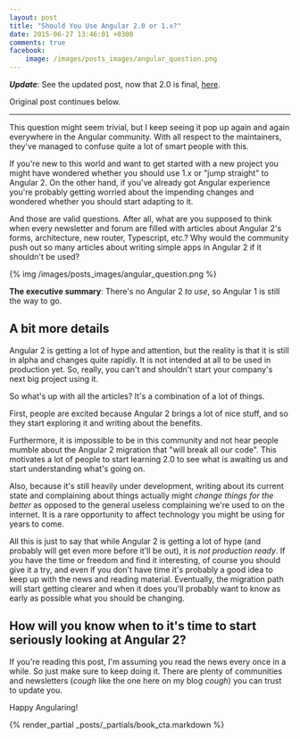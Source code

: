 ```yaml
---
layout: post
title: "Should You Use Angular 2.0 or 1.x?"
date: 2015-06-27 13:46:01 +0300
comments: true
facebook:
    image: /images/posts_images/angular_question.png
---
```


***Update***: See the updated post, now that 2.0 is final, [here](http://www.codelord.net/2016/10/09/angular-2-is-out-should-you-start-using-it/).

Original post continues below.

<hr>


This question might seem trivial, but I keep seeing it pop up again and again everywhere in the Angular community. With all respect to the maintainers, they've managed to confuse quite a lot of smart people with this.

If you're new to this world and want to get started with a new project you might have wondered whether you should use 1.x or "jump straight" to Angular 2. On the other hand, if you've already got Angular experience you're probably getting worried about the impending changes and wondered whether you should start adapting to it.

And those are valid questions. After all, what are you supposed to think when every newsletter and forum are filled with articles about Angular 2's forms, architecture, new router, Typescript, etc.? Why would the community push out so many articles about writing simple apps in Angular 2 if it shouldn't be used?

{% img /images/posts_images/angular_question.png %}

**The executive summary**: There's no Angular 2 *to use*, so Angular 1 is still the way to go.

## A bit more details

Angular 2 is getting a lot of hype and attention, but the reality is that it is still in alpha and changes quite rapidly. It is not intended at all to be used in production yet. So, really, you can't and shouldn't start your company's next big project using it.

So what's up with all the articles? It's a combination of a lot of things.

First, people are excited because Angular 2 brings a lot of nice stuff, and so they start exploring it and writing about the benefits.

Furthermore, it is impossible to be in this community and not hear people mumble about the Angular 2 migration that "will break all our code". This motivates a lot of people to start learning 2.0 to see what is awaiting us and start understanding what's going on.

Also, because it's still heavily under development, writing about its current state and complaining about things actually might *change things for the better* as opposed to the general useless complaining we're used to on the internet. It is a rare opportunity to affect technology you might be using for years to come.

All this is just to say that while Angular 2 is getting a lot of hype (and probably will get even more before it'll be out), it is *not production ready*. If you have the time or freedom and find it interesting, of course you should give it a try, and even if you don't have time it's probably a good idea to keep up with the news and reading material. Eventually, the migration path will start getting clearer and when it does you'll probably want to know as early as possible what you should be changing.

## How will you know when to it's time to start seriously looking at Angular 2?

If you're reading this post, I'm assuming you read the news every once in a while. So just make sure to keep doing it. There are plenty of communities and newsletters (*cough* like the one here on my blog *cough*) you can trust to update you.

Happy Angularing!

{% render_partial _posts/_partials/book_cta.markdown %}
